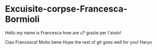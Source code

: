 # Excuisite-corpse-Francesca-Bormioli
Hello my name is Francesca 
how are u?
grazie per l'aiuto!

Ciao Francesca! Molto bene
Hope the rest of git goes well for you!
Haryo
